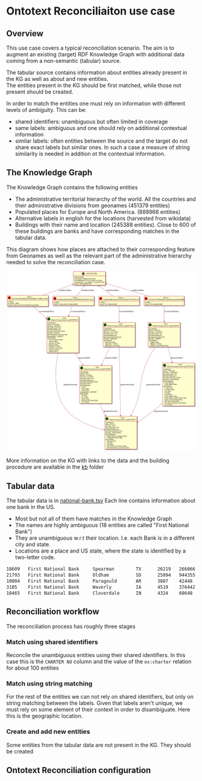 # Ontotext Reconciliaiton use case

## Overview

This use case covers a typical reconciliation scenario. The aim is to augment an existing (target) RDF Knowledge Graph with additional data coming from a non-semantic (tabular) source.

The tabular source contains information about entities already present in the KG 
as well as about and new entities.   
The entities present in the KG should be first matched, 
while those not present should be created. 

In order to match the entities one must rely on information with different levels of ambiguity. 
This can be:
* shared identifiers: unambiguous but often limited in coverage
* same labels: ambiguous and one should rely on additional contextual information
* similar labels: often entities between the source and the target do not share exact labels but similar ones. In such a case a measure of string similarity is needed in addition ot the contextual information. 

## The Knowledge Graph  

The Knowledge Graph contains the following entities
* The administrative territorial hierarchy of the world. All the countries and their administrative divisions from geonames (451379 entities)
* Populated places for Europe and North America. (888968 entities) 
* Alternative labels in english for the locations (harvested from wikidata)
* Buildings with their name and location (245388 entities). Close to 600 of these buildings are banks and have corresponding matches in the tabular data.  

This diagram shows how places are attached to their corresponding feature from Geonames 
as well as the relevant part of the administrative hierarchy needed to solve the reconciliation case.

![](data/kb/model/geonames.png)

More information on the KG with links to the data 
and the building procedure are available in the [kb](data/kb) folder

## Tabular data 

The tabular data is in [national-bank.tsv](data/tabular/national-bank.tsv)
Each line contains information about one bank in the US. 
* Most but not all of them have matches in the Knowledge Graph
* The names are highly ambiguous (18 entities are called "First National Bank")
* They are unambiguous w.r.t their location. I.e. each Bank is in a different city and state.
* Locations are a place and US state, where the state is identified by a two-letter code.

```tsv
18609   First National Bank     Spearman        TX      26219   266066
21793   First National Bank     Oldham          SD      25894   944355
10004   First National Bank     Paragould       AR      3887    42448
3105    First National Bank     Waverly         IA      4519    376442
10465   First National Bank     Cloverdale      IN      4324    60648
```

## Reconciliation workflow  

The reconciliation process has roughly three stages

### Match using shared identifiers

Reconcile the unambiguous entities using their shared identifiers. 
In this case this is the `CHARTER NO` column 
and the value of the `ex:charter` relation for about 100 entities

### Match using string matching 

For the rest of the entities we can not rely on shared identifiers, 
but only on string matching between the labels.
Given that labels aren't unique, we must rely on some element of their context in order to disambiguate.
Here this is the geographic location. 

### Create and add new entities 
Some entities from the tabular data are not present in the KG. 
They should be created 

## Ontotext Reconciliation configuration



